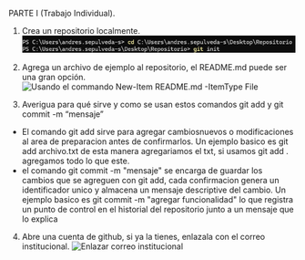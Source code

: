 PARTE I (Trabajo Individual).

1. Crea un repositorio localmente.
![Usando git init](crear_repositorio.png)

2. Agrega un archivo de ejemplo al repositorio, el README.md puede ser una gran opción.
![Usando el commando New-Item README.md -ItemType File](agregar_readme.png)

3. Averigua para qué sirve y como se usan estos comandos git add y git commit -m “mensaje”
- El comando git add sirve para agregar cambiosnuevos o modificaciones al area de preparacion antes de confirmarlos.
Un ejemplo basico es git add archivo.txt de esta manera agregariamos el txt, si usamos git add . agregamos todo lo que este.
- el comando git commit -m "mensaje" se encarga de guardar los cambios que se agreguen con git add, cada confirmacion genera 
un identificador unico y almacena un mensaje descriptive del cambio. Un ejemplo basico es git commit -m "agregar funcionalidad"
lo que registra un punto de control en el historial del repositorio junto a un mensaje que lo explica

4. Abre una cuenta de github, si ya la tienes, enlazala con el correo institucional.
![Enlazar correo institucional](enlazar_correos.png)